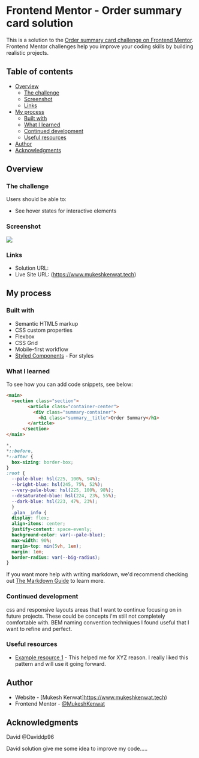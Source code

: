 # Frontend Mentor - Order summary card solution

This is a solution to the [Order summary card challenge on Frontend Mentor](https://www.frontendmentor.io/challenges/order-summary-component-QlPmajDUj). Frontend Mentor challenges help you improve your coding skills by building realistic projects. 

## Table of contents

- [Overview](#overview)
  - [The challenge](#the-challenge)
  - [Screenshot](#screenshot)
  - [Links](#links)
- [My process](#my-process)
  - [Built with](#built-with)
  - [What I learned](#what-i-learned)
  - [Continued development](#continued-development)
  - [Useful resources](#useful-resources)
- [Author](#author)
- [Acknowledgments](#acknowledgments)

## Overview

### The challenge

Users should be able to:

- See hover states for interactive elements

### Screenshot

![](./screenshot.jpg)


### Links

- Solution URL: 
- Live Site URL: (https://www.mukeshkenwat.tech)

## My process

### Built with

- Semantic HTML5 markup
- CSS custom properties
- Flexbox
- CSS Grid
- Mobile-first workflow
- [Styled Components](https://styled-components.com/) - For styles


### What I learned

To see how you can add code snippets, see below:

```html
<main>
  <section class="section">
        <article class="container-center">
          <div class="summary-container">
            <h1 class="summary__title">Order Summary</h1>
        </article>
      </section>
</main>

```
```css
*,
*::before,
*::after {
  box-sizing: border-box;
}
:root {
  --pale-blue: hsl(225, 100%, 94%);
  --bright-blue: hsl(245, 75%, 52%);
  --very-pale-blue: hsl(225, 100%, 98%);
  --desaturated-blue: hsl(224, 23%, 55%);
  --dark-blue: hsl(223, 47%, 23%);
  }
  .plan__info {
  display: flex;
  align-items: center;
  justify-content: space-evenly;
  background-color: var(--pale-blue);
  max-width: 90%;
  margin-top: min(5vh, 1em);
  margin: 1em;
  border-radius: var(--big-radius);
}


```


If you want more help with writing markdown, we'd recommend checking out [The Markdown Guide](https://www.markdownguide.org/) to learn more.

### Continued development

css and responsive layouts areas that I want to continue focusing on in future projects. These could be concepts i'm still not completely comfortable with. BEM naming convention techniques I found useful that I want to refine and perfect.

### Useful resources

- [Example resource 1](https://courses.kevinpowell.co/courses/conquering-responsive-layouts) - This helped me for XYZ reason. I really liked this pattern and will use it going forward.

## Author

- Website - [Mukesh Kenwat]https://www.mukeshkenwat.tech)
- Frontend Mentor - [@MukeshKenwat](https://www.frontendmentor.io/profile/MukeshKenwat)


## Acknowledgments

David
@Daviddp96

David solution give me some idea to improve my code.....
